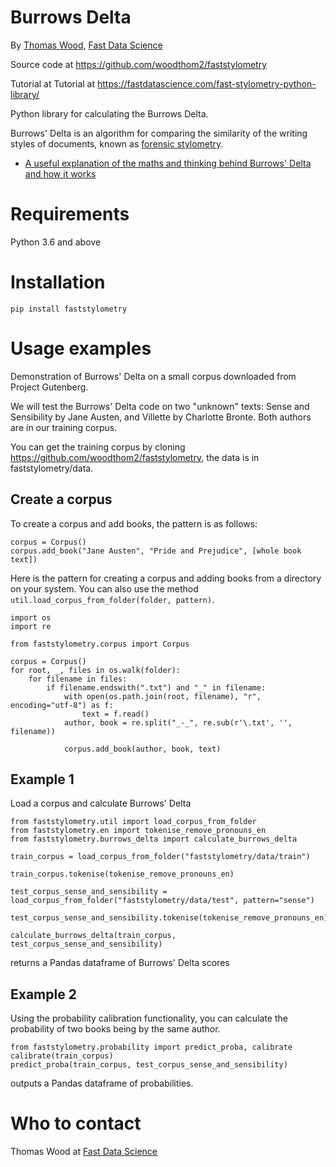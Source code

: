# Burrows Delta

By [Thomas Wood](https://freelancedatascientist.net), [Fast Data Science](https://fastdatascience.com)

Source code at https://github.com/woodthom2/faststylometry

Tutorial at Tutorial at https://fastdatascience.com/fast-stylometry-python-library/

Python library for calculating the Burrows Delta.

Burrows' Delta is an algorithm for comparing the similarity of the writing styles of documents, known as [forensic stylometry](https://fastdatascience.com/how-you-can-identify-the-author-of-a-document/).

* [A useful explanation of the maths and thinking behind Burrows' Delta and how it works](https://programminghistorian.org/en/lessons/introduction-to-stylometry-with-python#third-stylometric-test-john-burrows-delta-method-advanced)



# Requirements

Python 3.6 and above

# Installation

```
pip install faststylometry
```

# Usage examples

Demonstration of Burrows' Delta on a small corpus downloaded from Project Gutenberg.

We will test the Burrows' Delta code on two "unknown" texts: Sense and Sensibility by Jane Austen, and Villette by Charlotte Bronte. Both authors are in our training corpus.

You can get the training corpus by cloning https://github.com/woodthom2/faststylometry, the data is in faststylometry/data.

## Create a corpus

To create a corpus and add books, the pattern is as follows:

```
corpus = Corpus()
corpus.add_book("Jane Austen", "Pride and Prejudice", [whole book text])
```

Here is the pattern for creating a corpus and adding books from a directory on your system. You can also use the method ```util.load_corpus_from_folder(folder, pattern)```.

```
import os
import re

from faststylometry.corpus import Corpus

corpus = Corpus()
for root, _, files in os.walk(folder):
    for filename in files:
        if filename.endswith(".txt") and "_" in filename:
            with open(os.path.join(root, filename), "r", encoding="utf-8") as f:
                text = f.read()
            author, book = re.split("_-_", re.sub(r'\.txt', '', filename))

            corpus.add_book(author, book, text)
```

## Example 1

Load a corpus and calculate Burrows' Delta

```
from faststylometry.util import load_corpus_from_folder
from faststylometry.en import tokenise_remove_pronouns_en
from faststylometry.burrows_delta import calculate_burrows_delta

train_corpus = load_corpus_from_folder("faststylometry/data/train")

train_corpus.tokenise(tokenise_remove_pronouns_en)

test_corpus_sense_and_sensibility = load_corpus_from_folder("faststylometry/data/test", pattern="sense")

test_corpus_sense_and_sensibility.tokenise(tokenise_remove_pronouns_en)

calculate_burrows_delta(train_corpus, test_corpus_sense_and_sensibility)
```

returns a Pandas dataframe of Burrows' Delta scores

## Example 2

Using the probability calibration functionality, you can calculate the probability of two books being by the same author.

```
from faststylometry.probability import predict_proba, calibrate
calibrate(train_corpus)
predict_proba(train_corpus, test_corpus_sense_and_sensibility)
```

outputs a Pandas dataframe of probabilities.

# Who to contact

Thomas Wood at [Fast Data Science](https://fastdatascience.com)

